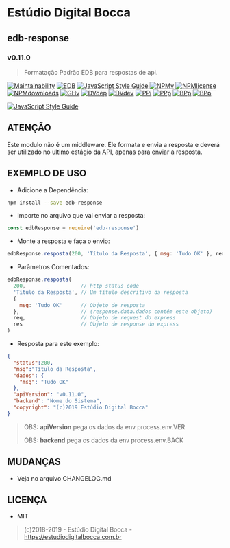 # Estúdio Digital Bocca

## edb-response

### v0.11.0

> Formatação Padrão EDB para respostas de api.

[![Maintainability](https://api.codeclimate.com/v1/badges/099992aed09bb6cb59e9/maintainability)](https://codeclimate.com/github/digitalbocca/edb-response/maintainability)
[![EDB](https://badgen.net/badge/produto/EDB/f19b2c)](https://estudiodigitalbocca.com.br)
[![JavaScript Style Guide](https://badgen.net/badge/code%20style/standard/yellow)](https://standardjs.com)
[![NPMv](https://badgen.net/npm/v/edb-response)](https://www.npmjs.com/package/edb-response)
[![NPMlicense](https://badgen.net/npm/license/edb-response)](https://www.npmjs.com/package/edb-response)
[![NPMdownloads](https://badgen.net/npm/dt/edb-response)](https://www.npmjs.com/package/edb-response)
[![GHv](https://badgen.net/github/tag/digitalbocca/edb-response)](https://github.com/digitalbocca/edb-response)
[![DVdep](https://badgen.net/david/dep/digitalbocca/edb-response)](https://www.npmjs.com/package/edb-response)
[![DVdev](https://badgen.net/david/dev/digitalbocca/edb-response)](https://www.npmjs.com/package/edb-response)
[![PPi](https://badgen.net/packagephobia/install/edb-response)](https://www.npmjs.com/package/edb-response)
[![PPp](https://badgen.net/packagephobia/publish/edb-response)](https://www.npmjs.com/package/edb-response)
[![BPp](https://badgen.net/bundlephobia/min/edb-response)](https://www.npmjs.com/package/edb-response)
[![BPp](https://badgen.net/bundlephobia/minzip/edb-response)](https://www.npmjs.com/package/edb-response)

[![JavaScript Style Guide](https://cdn.rawgit.com/standard/standard/master/badge.svg)](https://github.com/standard/standard)

## ATENÇÃO

Este modulo não é um middleware. Ele formata e envia a resposta e deverá ser utilizado no ultimo estágio da API, apenas para enviar a resposta.

## EXEMPLO DE USO

- Adicione a Dependência:

```bash
npm install --save edb-response
```

- Importe no arquivo que vai enviar a resposta:

```js
const edbResponse = require('edb-response')
```

- Monte a resposta e faça o envio:

```js
edbResponse.resposta(200, 'Título da Resposta', { msg: 'Tudo OK' }, req, res)
```

- Parâmetros Comentados:

```js
edbResponse.resposta(
  200,                  // http status code
  'Título da Resposta', // Um título descritivo da resposta
  {
    msg: 'Tudo OK'      // Objeto de resposta
  },                    // (response.data.dados contém este objeto)
  req,                  // Objeto de request do express
  res                   // Objeto de response do express
)
```

- Resposta para este exemplo:

```json
{
  "status":200,
  "msg":"Título da Resposta",
  "dados": {
    "msg": "Tudo OK"
  },
  "apiVersion": "v0.11.0",
  "backend": "Nome do Sistema",
  "copyright": "(c)2019 Estúdio Digital Bocca"
}
```

> OBS: **apiVersion** pega os dados da env process.env.VER
>
> OBS: **backend** pega os dados da env process.env.BACK

## MUDANÇAS

- Veja no arquivo CHANGELOG.md

## LICENÇA

- MIT

> (c)2018-2019 - Estúdio Digital Bocca - <https://estudiodigitalbocca.com.br>
